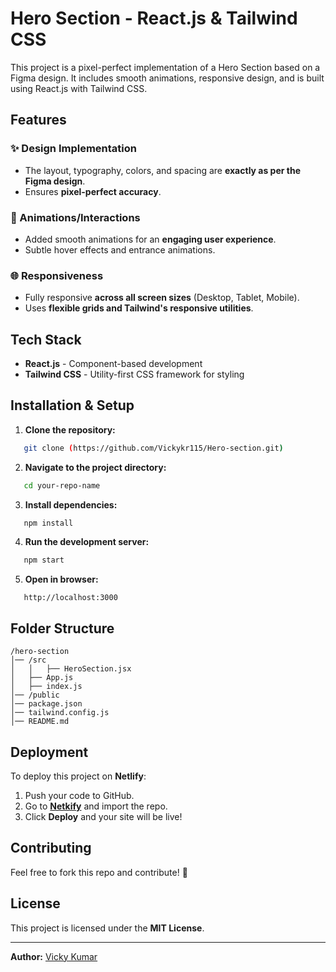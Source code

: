 # Hero Section - React.js & Tailwind CSS

This project is a pixel-perfect implementation of a Hero Section based on a Figma design. It includes smooth animations, responsive design, and is built using React.js with Tailwind CSS.

## Features

### ✨ Design Implementation
- The layout, typography, colors, and spacing are **exactly as per the Figma design**.
- Ensures **pixel-perfect accuracy**.

### 🌟 Animations/Interactions
- Added smooth animations for an **engaging user experience**.
- Subtle hover effects and entrance animations.

### 🌐 Responsiveness
- Fully responsive **across all screen sizes** (Desktop, Tablet, Mobile).
- Uses **flexible grids and Tailwind's responsive utilities**.

## Tech Stack
- **React.js** - Component-based development
- **Tailwind CSS** - Utility-first CSS framework for styling

## Installation & Setup

1. **Clone the repository:**
```sh
   git clone (https://github.com/Vickykr115/Hero-section.git)
```

2. **Navigate to the project directory:**
```sh
   cd your-repo-name
```

3. **Install dependencies:**
```sh
   npm install
```

4. **Run the development server:**
```sh
   npm start
```

5. **Open in browser:**
```
   http://localhost:3000
```

## Folder Structure
```
/hero-section
│── /src
│   │   ├── HeroSection.jsx
│   ├── App.js
│   ├── index.js
│── /public
│── package.json
│── tailwind.config.js
│── README.md
```

## Deployment
To deploy this project on **Netlify**:
1. Push your code to GitHub.
2. Go to **[Netkify](https://jazzy-alpaca-4c84a7.netlify.app/)** and import the repo.
3. Click **Deploy** and your site will be live!

## Contributing
Feel free to fork this repo and contribute! 🚀

## License
This project is licensed under the **MIT License**.

---

**Author:** [Vicky Kumar](https://github.com/vickykr115)

